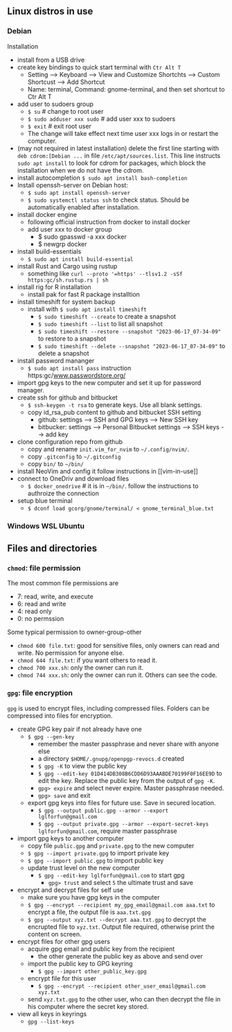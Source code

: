 ## Linux distros in use

### Debian

Installation

- install from a USB drive
- create key bindings to quick start terminal with `Ctr Alt T`
  - Setting --> Keyboard --> View and Customize Shortchts --> Custom Shortcust --> Add Shortcut
  - Name: terminal, Command: gnome-terminal, and then set shortcut to Ctr Alt T
- add user to sudoers group
  - `$ su` # change to root user
  - `$ sudo adduser xxx sudo` # add user xxx to sudoers
  - `$ exit` # exit root user
  - The change will take effect next time user xxx logs in or restart the computer.
- (may not required in latest installation) delete the first line starting with `deb cdrom:[Debian ...` in file `/etc/apt/sources.list`. This line instructs `sudo apt install` to look for cdrom for packages, which block the installation when we do not have the cdrom.
- install autocompletion `$ sudo apt install bash-completion`
- Install openssh-server on Debian host:
    - `$ sudo apt install openssh-server`
    - `$ sudo systemctl status ssh` to check status. Should be automatically enabled after installation.
- install docker engine
  - following official instruction from docker to install docker
  - add user xxx to docker group
    -   $ sudo gpasswd -a xxx docker
    -   $ newgrp docker
- install build-essentials
  - `$ sudo apt install build-essential`
- install Rust and Cargo using rustup
  - something like `curl --proto '=https' --tlsv1.2 -sSf https:gc/sh.rustup.rs | sh`
- install rig for R installation
  - install pak for fast R package installtion
- install timeshift for system backup
  - install with `$ sudo apt install timeshift`
    - `$ sudo timeshift --create` to create a snapshot
    - `$ sudo timeshift --list` to list all snapshot
    - `$ sudo timeshift --restore --snapshot "2023-06-17_07-34-09"` to restore to a snapshot
    - `$ sudo timeshift --delete --snapshot "2023-06-17_07-34-09"` to delete a snapshot
- install password mananger
  - `$ sudo apt install pass`  instruction https:gc/www.passwordstore.org/
- import gpg keys to the new computer and set it up for password manager.
- create ssh for github and bitbucket
  - `$ ssh-keygen -t rsa` to generate keys. Use all blank settings.
  - copy id_rsa_pub content to github and bitbucket SSH setting
    - github: settings --> SSH and GPG keys --> New SSH key
    - bitbucker: settings --> Personal Bitbucket settings --> SSH keys --> add key
- clone configuration repo from github
  - copy and rename `init.vim_for_nvim` to `~/.config/nvim/`.
  - copy `.gitconfig` to `~/.gitconfig`
  - copy `bin/` to `~/bin/`
- install NeoVim and config it follow instructions in [[vim-in-use]]
- connect to OneDriv and download files
  - `$ docker_onedrive` # it is in `~/bin/`. follow the instructions to authroize the connection
- setup blue terminal
  - `$ dconf load gcorg/gnome/terminal/ < gnome_terminal_blue.txt`


### Windows WSL Ubuntu


## Files and directories

### `chmod`: file permission

The most common file permissions are 

- 7: read, write, and execute
- 6: read and write
- 4: read only
- 0: no permssion

Some typical permission to owner-group-other

- `chmod 600 file.txt`: good for sensitive files, only owners can read and write. No permission for anyone else.
- `chmod 644 file.txt`: if you want others to read it.
- `chmod 700 xxx.sh`: only the owner can run it.
- `chmod 744 xxx.sh`: only the owner can run it. Others can see the code.


### `gpg`: file encryption
`gpg` is used to encrypt files, including compressed files. Folders can be compressed into files for encryption.

- create GPG key pair if not already have one
    - `$ gpg --gen-key`
        - remember the master passphrase and never share with anyone else
        - a directory `$HOME/.gnupg/openpgp-revocs.d` created
        - `$ gpg -K` to view the public key
        - `$ gpg --edit-key 01D414DB308B6CDD6D93AAABDE70199F0F16EE9D` to edit the key. Replace the public key from the output of `gpg -K`.
        - `gpg> expire` and select never expire. Master passphrase needed.
        - `gpg> save` and exit
    - export gpg keys into files for future use. Save in secured location.
        - `$ gpg --output public.gpg --armor --export lglforfun@gmail.com`
        - `$ gpg --output private.gpg --armor --export-secret-keys lglforfun@gmail.com`, require master passphrase
- import gpg keys to another computer
    - copy file `public.gpg` and `private.gpg` to the new computer
    - `$ gpg --import private.gpg` to import private key
    - `$ gpg --import public.gpg` to import public key
    - update trust level on the new computer
        - `$ gpg --edit-key lglforfun@gmail.com` to start gpg
            - `gpg> trust` and select `5` the ultimate trust and save
- encrypt and decrypt files for self use
    - make sure you have gpg keys in the computer
    - `$ gpg --encrypt --recipient my_gpg_email@gmail.com aaa.txt` to encrypt a file, the output file is `aaa.txt.gpg`
    - `$ gpg --output xyz.txt --decrypt aaa.txt.gpg` to decrypt the encrupted file to `xyz.txt`. Output file required, otherwise print the content on screen.
- encrypt files for other gpg users
    - acquire gpg email and public key from the recipient
        - the other generate the public key as above and send over
    - import the public key to GPG keyring
        - `$ gpg --import other_public_key.gpg`
    - encrypt file for this user
        - `$ gpg --encrypt --recipient other_user_email@gmail.com xyz.txt`
    - send `xyz.txt.gpg` to the other user, who can then decrypt the file in his computer where the secret key stored.
- view all keys in keyrings
    - `gpg --list-keys`
